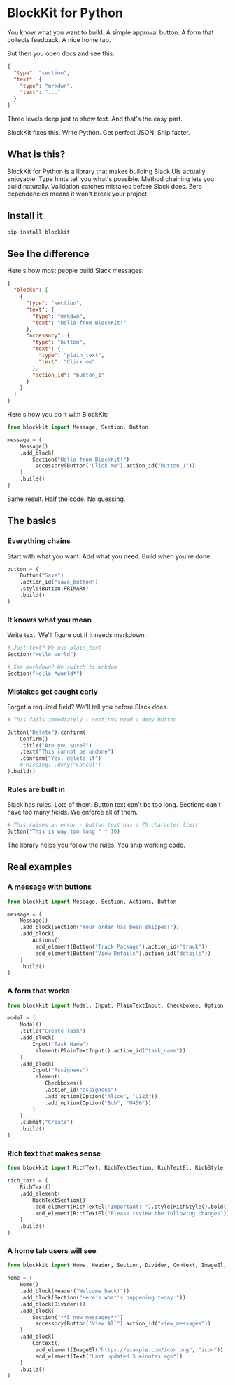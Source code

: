 # BlockKit for Python

You know what you want to build. A simple approval button. A form that collects
feedback. A nice home tab.

But then you open docs and see this:

```json
{
  "type": "section",
  "text": {
    "type": "mrkdwn",
    "text": "..."
  }
}
```

Three levels deep just to show text. And that's the easy part.

BlockKit fixes this. Write Python. Get perfect JSON. Ship faster.

## What is this?

BlockKit for Python is a library that makes building Slack UIs actually
enjoyable. Type hints tell you what's possible. Method chaining lets you build
naturally. Validation catches mistakes before Slack does. Zero dependencies
means it won't break your project.

## Install it

```bash
pip install blockkit
```

## See the difference

Here's how most people build Slack messages:

```json
{
  "blocks": [
    {
      "type": "section",
      "text": {
        "type": "mrkdwn",
        "text": "Hello from BlockKit!"
      },
      "accessory": {
        "type": "button",
        "text": {
          "type": "plain_text",
          "text": "Click me"
        },
        "action_id": "button_1"
      }
    }
  ]
}
```

Here's how you do it with BlockKit:

```python
from blockkit import Message, Section, Button

message = (
    Message()
    .add_block(
        Section("Hello from BlockKit!")
        .accessory(Button("Click me").action_id("button_1"))
    )
    .build()
)
```

Same result. Half the code. No guessing.

## The basics

### Everything chains

Start with what you want. Add what you need. Build when you're done.

```python
button = (
    Button("Save")
    .action_id("save_button")
    .style(Button.PRIMARY)
    .build()
)
```

### It knows what you mean

Write text. We'll figure out if it needs markdown.

```python
# Just text? We use plain_text
Section("Hello world")

# See markdown? We switch to mrkdwn
Section("Hello *world*")
```

### Mistakes get caught early

Forget a required field? We'll tell you before Slack does.

```python
# This fails immediately - confirms need a deny button

Button("Delete").confirm(
    Confirm()
    .title("Are you sure?")
    .text("This cannot be undone")
    .confirm("Yes, delete it")
    # Missing: .deny("Cancel")
).build()
```

### Rules are built in

Slack has rules. Lots of them. Button text can't be too long. Sections can't
have too many fields. We enforce all of them.

```python
# This raises an error - button text has a 75 character limit
Button("This is way too long " * 10)
```

The library helps you follow the rules. You ship working code.

## Real examples

### A message with buttons

```python
from blockkit import Message, Section, Actions, Button

message = (
    Message()
    .add_block(Section("Your order has been shipped!"))
    .add_block(
        Actions()
        .add_element(Button("Track Package").action_id("track"))
        .add_element(Button("View Details").action_id("details"))
    )
    .build()
)
```

### A form that works

```python
from blockkit import Modal, Input, PlainTextInput, Checkboxes, Option

modal = (
    Modal()
    .title("Create Task")
    .add_block(
        Input("Task Name")
        .element(PlainTextInput().action_id("task_name"))
    )
    .add_block(
        Input("Assignees")
        .element(
            Checkboxes()
            .action_id("assignees")
            .add_option(Option("Alice", "U123"))
            .add_option(Option("Bob", "U456"))
        )
    )
    .submit("Create")
    .build()
)
```

### Rich text that makes sense

```python
from blockkit import RichText, RichTextSection, RichTextEl, RichStyle

rich_text = (
    RichText()
    .add_element(
        RichTextSection()
        .add_element(RichTextEl("Important: ").style(RichStyle().bold()))
        .add_element(RichTextEl("Please review the following changes"))
    )
    .build()
)
```

### A home tab users will see

```python
from blockkit import Home, Header, Section, Divider, Context, ImageEl, Text

home = (
    Home()
    .add_block(Header("Welcome back!"))
    .add_block(Section("Here's what's happening today:"))
    .add_block(Divider())
    .add_block(
        Section("**5 new messages**")
        .accessory(Button("View All").action_id("view_messages"))
    )
    .add_block(
        Context()
        .add_element(ImageEl("https://example.com/icon.png", "icon"))
        .add_element(Text("Last updated 5 minutes ago"))
    )
    .build()
)
```
